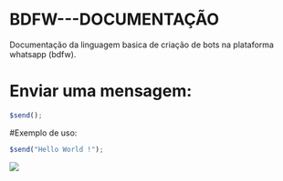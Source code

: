 # BDFW---DOCUMENTAÇÃO
Documentação da linguagem basica de criação de bots na plataforma whatsapp (bdfw).

# Enviar uma mensagem:
```js
$send();
```
#Exemplo de uso:
````js
$send("Hello World !");
````

![](https://i.imgur.com/5vxq3bL.png)

